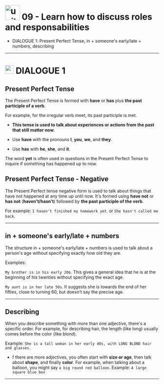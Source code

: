 # <img width="48" height="48" src="https://img.icons8.com/emoji/48/united-kingdom-emoji.png" alt="united-kingdom-emoji"/> 09 - Learn how to discuss roles and responsabilities

- DIALOGUE 1: Present Perfect Tense,  in + someone's early/late + numbers, describing

---

# <img width="28" height="28" src="https://img.icons8.com/emoji/28/united-kingdom-emoji.png" alt="united-kingdom-emoji"/> DIALOGUE 1

## Present Perfect Tense

The Present Perfect Tense is formed with **have** or **has** plus **the past participle of a verb**. 

For example, for the irregular verb meet, its past participle is met. 

- **This tense is used to talk about experiences or actions from the past that still matter now**.

- Use **have** with the pronouns **I**, **you**, **we**, and **they**.

- Use **has** with **he**, **she**, and **it**.

The word **yet** is often used in questions in the Present Perfect Tense to inquire if something has happened up to now.

## Present Perfect Tense - Negative

The Present Perfect tense negative form is used to talk about things that have not happened at any time up until now. It's formed using **have not** or **has not** (**haven't/hasn't**) followed by **the past participle of the verb**.

For example: ``I haven't finished my homework yet``. or ``She hasn't called me back``.

---

##  in + someone's early/late + numbers

The structure in + someone's early/late + numbers is used to talk about a person's age without specifying exactly how old they are.

Examples:

``My brother is in his early 20``s. This gives a general idea that he is at the beginning of his twenties without specifying the exact age.

``My aunt is in her late 50s``. It suggests she is towards the end of her fifties, close to turning 60, but doesn't say the precise age.

---

## Describing

When you describe something with more than one adjective, there's a specific order. For example, for describing hair, the length (like long) usually comes before the color (like blond).

Example: `She is a tall woman in her early 40s, with LONG BLOND hair and glasses.`

- f there are more adjectives, you often start with **size or age**, then talk about **shape**, and finally **color**. For example, when talking about a balloon, you might say ``a big round red balloon``. Example: `A large square blue box`
  
---
